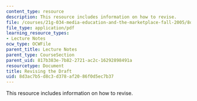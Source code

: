 ```yaml
---
content_type: resource
description: This resource includes information on how to revise.
file: /courses/21g-034-media-education-and-the-marketplace-fall-2005/8d3ac7b5d8c3d378af2086f0d5ec7b37_MIT21G_034F05_revisingdraf.pdf
file_type: application/pdf
learning_resource_types:
- Lecture Notes
ocw_type: OCWFile
parent_title: Lecture Notes
parent_type: CourseSection
parent_uid: 817b383e-7b82-2721-ac2c-16292898491a
resourcetype: Document
title: Revising the Draft
uid: 8d3ac7b5-d8c3-d378-af20-86f0d5ec7b37
---
```

This resource includes information on how to revise.

